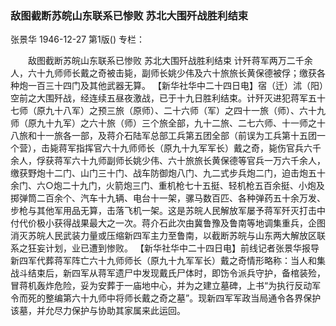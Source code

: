 ### 敌图截断苏皖山东联系已惨败  苏北大围歼战胜利结束
张景华
1946-12-27
第1版()
专栏：

　　敌图截断苏皖山东联系已惨败
    苏北大围歼战胜利结束
    计歼蒋军两万二千余人，六十九师师长戴之奇被击毙，副师长姚少伟及六十旅旅长黄保德被俘；缴获各种炮一百三十四门及其他武器无算。
    【新华社华中二十四日电】宿（迁）沭（阳）空前之大围歼战，经连续五昼夜激战，已于十九日胜利结束。计歼灭进犯蒋军五十七师（原九十八军）之预三旅（原师）、二十六师（军）之四十一旅（师）、六十九师（原九十九军）之六十旅（师）三个旅全部，九十二旅、二七六师、十一师之十八旅和十一旅各一部，及蒋介石陆军总部工兵第五团全部（前误为工兵第十五团一个营），击毙蒋军指挥官六十九师师长（原九十九军军长）戴之奇，毙伤官兵六千余人，俘获蒋军六十九师副师长姚少伟、六十旅旅长黄保德等官兵一万六千余人，缴获野炮十二门、山门三十门、战车防御炮八门、九二式步兵炮二门，迫击炮五十余门、六○炮二十九门，火箭炮三门、重机枪七十五挺、轻机枪五百余挺、小炮及掷弹筒二百余个、汽车十九辆、电台十一架，骡马数百匹、各种弹药五十余万发、步枪与其他军用品无算，击落飞机一架。这是苏皖人民解放军屡予蒋军歼灭打击中付代价极小获得战果最大之一次。蒋介石此次由冀鲁豫及鲁南等地调集重兵，企图消灭苏皖人民武装力量或压缩新四军主力至鲁南，以截断苏皖与山东两大解放区联系之狂妄计划，业已遭到惨败。
    【新华社华中二十四日电】前线记者张景华报导新四军代葬蒋军阵亡六十九师师长（原九十九军军长）戴之奇情形略称：当人和集战斗结束后，新四军从蒋军遗尸中发现戴氏尸体时，即饬令派兵守护，备棺装殓，冒蒋机轰炸危险，妥为安葬于一庙地中心，并为之建立墓碑，上书“为执行反动军令而死的整编第六十九师中将师长戴之奇之墓”。现新四军军政当局通令各界保护该墓，并允尽力保护与协助其家属来此运回。
